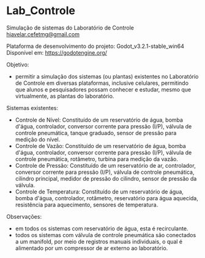 # Lab_Controle
Simulação de sistemas do Laboratório de Controle
hjavelar.cefetmg@gmail.com

Plataforma de desenvolvimento do projeto: Godot_v3.2.1-stable_win64   Disponível em: <https://godotengine.org/>

Objetivo: 
- permitir a simulação dos sistemas (ou plantas) existentes no Laboratório de Controle em diversas plataformas,
inclusive celulares, permitindo que alunos e pesquisadores possam conhecer e estudar, mesmo que virtualmente, 
as plantas do laboratório.

Sistemas existentes:
- Controle de Nível:
  Constituído de um reservatório de água, bomba d'água, controlador, conversor corrente para pressão (I/P), 
  válvula de controle pneumática, tanque graduado, sensor de pressão para medição do nível. 
- Controle de Vazão:
  Constituído de um reservatório de água, bomba d'água, controlador, conversor corrente para pressão (I/P), 
  válvula de controle pneumática, rotâmetro, turbina para medição da vazão. 
- Controle de Pressão:
  Constituído de um reservatório de ar, controlador, conversor corrente para pressão (I/P), 
  válvula de controle pneumática, cilindro principal, medidor de pressão do cilindro, sensor de pressão da válvula. 
- Controle de Temperatura:
  Constituído de um reservatório de água, bomba d'água, controlador, rotâmetro, reservatório para água aquecida, 
  resistência para aquecimento, sensores de temperatura. 

Observações: 
- em todos os sistemas com reservatório de água, esta é recirculante.
- todos os sistemas com válvula de controle pneumática são conectados a um manifold, por meio de registros manuais individuais, o qual é alimentado por um compressor de ar externo ao laboratório.
  
 
